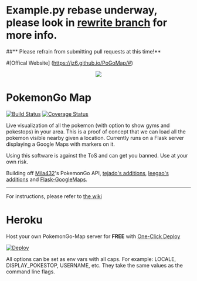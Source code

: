 # **Example.py rebase underway, please look in [rewrite branch](https://github.com/AHAAAAAAA/PokemonGo-Map/tree/py-rewrite) for more info.** 
##** Please refrain from submitting pull requests at this time!**

#[Offical Website] (https://jz6.github.io/PoGoMap/#)

<p align="center">
<img src="https://raw.githubusercontent.com/AHAAAAAAA/PokemonGo-Map/master/static/cover.png">
</p>

# PokemonGo Map

[![Build Status](https://travis-ci.org/AHAAAAAAA/PokemonGo-Map.svg?branch=master)](https://travis-ci.org/AHAAAAAAA/PokemonGo-Map) [![Coverage Status](https://coveralls.io/repos/github/AHAAAAAAA/PokemonGo-Map/badge.svg?branch=master)](https://coveralls.io/github/AHAAAAAAA/PokemonGo-Map?branch=master)

Live visualization of all the pokemon (with option to show gyms and pokestops) in your area. This is a proof of concept that we can load all the pokemon visible nearby given a location. Currently runs on a Flask server displaying a Google Maps with markers on it.

Using this software is against the ToS and can get you banned. Use at your own risk.

Building off [Mila432](https://github.com/Mila432/Pokemon_Go_API)'s PokemonGo API, [tejado's additions](https://github.com/tejado/pokemongo-api-demo), [leegao's additions](https://github.com/leegao/pokemongo-api-demo/tree/simulation) and [Flask-GoogleMaps](https://github.com/rochacbruno/Flask-GoogleMaps).

---
For instructions, please refer to [the wiki](https://github.com/AHAAAAAAA/PokemonGo-Map/wiki)

# Heroku
Host your own PokemonGo-Map server for **FREE** with [One-Click Deploy](https://heroku.com/deploy)

[![Deploy](https://www.herokucdn.com/deploy/button.png)](https://heroku.com/deploy?template=https://github.com/AHAAAAAAA/PokemonGo-Map/tree/master)

All options can be set as env vars with all caps. For example: LOCALE, DISPLAY_POKESTOP, USERNAME, etc. They take the same values as the command line flags.
